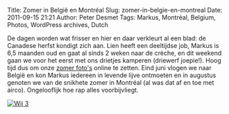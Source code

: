 Title: Zomer in België en Montréal
Slug: zomer-in-belgie-en-montreal
Date: 2011-09-15 21:21
Author: Peter Desmet
Tags: Markus, Montréal, Belgium, Photos, WordPress archives, Dutch

De dagen worden wat frisser en hier en daar verkleurt al een blad: de
Canadese herfst kondigt zich aan. Lien heeft een deeltijdse job, Markus
is 6,5 maanden oud en gaat al sinds 2 weken naar de crèche, en dit
weekend gaan we voor het eerst met ons drietjes kamperen (driewerf
joepie!). Hoog tijd dus om onze [zomer foto's](https://picasaweb.google.com/Peter.Desmet/ZomerInBelgieEnMontreal?authuser=0&authkey=Gv1sRgCI6zuvWi2-qIHg&feat=directlink) online te zetten. Eind
juni vlogen we naar België en kon Markus iedereen in levende lijve
ontmoeten en in augustus genoten we van de snikhete zomer in Montréal
(al was dat af en toe met airco). Ongelooflijk hoe rap alles
voorbijvliegt.

[![Wij 3](https://lh4.googleusercontent.com/-o-8xGCp0rVI/TnKweCMZh5I/AAAAAAAAFys/U_mmFxkg908/s800/DSC_0272.jpg)](https://picasaweb.google.com/Peter.Desmet/ZomerInBelgieEnMontreal?authuser=0&authkey=Gv1sRgCI6zuvWi2-qIHg&feat=directlink)

